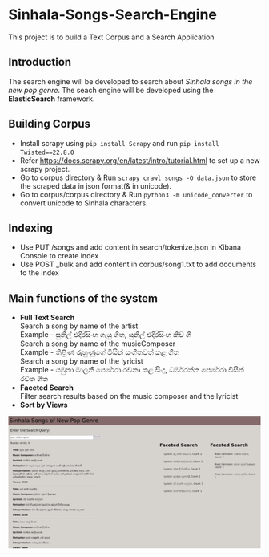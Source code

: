 # Sinhala-Songs-Search-Engine
This project is to build a Text Corpus and a Search Application

## Introduction
The search engine will be developed to search about *Sinhala songs in the new pop genre*. The seach engine will be developed using the **ElasticSearch** framework.

## Building Corpus
- Install scrapy using `pip install Scrapy` and run `pip install Twisted==22.8.0`
- Refer https://docs.scrapy.org/en/latest/intro/tutorial.html to set up a new scrapy project.
- Go to corpus directory & Run `scrapy crawl songs -O data.json` to store the scraped data in json format(& in unicode).
- Go to corpus/corpus directory & Run `python3 -m unicode_converter` to convert unicode to Sinhala characters.

## Indexing
- Use PUT /songs and add content in search/tokenize.json in Kibana Console to create index
- Use POST _bulk and add content in corpus/song1.txt to add documents to the index

## Main functions of the system
- **Full Text Search**\
    Search a song by name of the artist\
    Example - සුනිල් එදිරිසිංහ ගැයු ගීත, සුනිල් එදිරිසිංහ කිව් ගී\
    Search a song by name of the musicComposer\
    Example - තිළිණ රුහුණුගේ විසින් සංගීතවත් කළ ගීත\
    Search a song by name of the lyricist\
    Example - යමුනා මාලනී පෙරේරා රචනා කළ සිංදු, ධර්මරත්න පෙරේරා විසින් රචිත ගීත
- **Faceted Search**\
    Filter search results based on the music composer and the lyricist
- **Sort by Views**

![search](/images/search.png)
